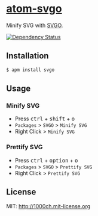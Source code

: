 # [atom-svgo](https://atom.io/packages/svgo)

Minify SVG with [SVGO](http://github.com/svg/svgo).

[![Dependency Status](https://david-dm.org/1000ch/atom-svgo.svg)](https://david-dm.org/1000ch/atom-svgo)

## Installation

```sh
$ apm install svgo
```

## Usage

### Minify SVG

- Press <kbd>ctrl</kbd> + <kbd>shift</kbd> + <kbd>o</kbd>
- `Packages` > `SVGO` > `Minify SVG`
- Right Click > `Minify SVG`

### Prettify SVG

- Press <kbd>ctrl</kbd> + <kbd>option</kbd> + <kbd>o</kbd>
- `Packages` > `SVGO` > `Prettify SVG`
- Right Click > `Prettify SVG`

## License

MIT: http://1000ch.mit-license.org
